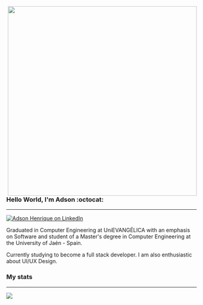 <img align="right" width="500" src="https://user-images.githubusercontent.com/26275918/97562197-88e55900-19e1-11eb-89a0-15d0d8cc0b16.png">

### Hello World, I'm Adson :octocat:
---
[![Adson Henrique on LinkedIn][badge-linked-in]](https://www.linkedin.com/in/adsonhenrique/)

Graduated in Computer Engineering at UniEVANGÉLICA with an emphasis on Software and student of a Master's degree in Computer Engineering at the University of Jaén - Spain. 

Currently studying to become a full stack developer. I am also enthusiastic about UI/UX Design.



### My stats
---
[badge-linked-in]: https://img.shields.io/badge/LinkedIn-adsonhenrique-blue?style=plastic&logo=Linkedin&logoColor=white

<a href="https://github.com/AdSoNaTuRaL">
  <img align="center" src="https://github-readme-stats.vercel.app/api/top-langs/?username=adsonatural&layout=compact&hide=css&hide=html&theme=dark" />
</a>
